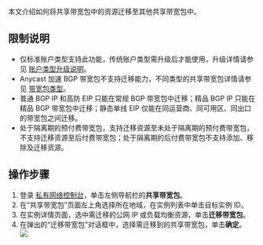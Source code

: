 本文介绍如何将共享带宽包中的资源迁移至其他共享带宽包中。

## 限制说明
- 仅标准账户类型支持此功能，传统账户类型需升级后才能使用，升级详情请参见 [账户类型升级说明](https://cloud.tencent.com/document/product/1199/49090)。
- Anycast 加速 BGP 带宽包不支持迁移能力，不同类型的共享带宽包详情请参见 [带宽包类型](https://cloud.tencent.com/document/product/684/15255#.E5.B8.A6.E5.AE.BD.E7.B1.BB.E5.9E.8B)。
- 普通 BGP IP 和高防 EIP 只能在常规 BGP 带宽包中迁移；精品 BGP IP 只能在精品 BGP 带宽包中迁移；静态单线 EIP 仅能在同运营商、同可用区、同出口的带宽包之间迁移。
- 处于隔离期的预付费带宽包，支持迁移资源至未处于隔离期的预付费带宽包，不支持迁移资源至后付费带宽包；处于隔离期的后付费带宽包不支持添加、移除及迁移资源。

## 操作步骤
1. 登录 [私有网络控制台](https://console.cloud.tencent.com/vpc/vpc?rid=1)，单击左侧导航栏的**共享带宽包**。
2. 在“共享带宽包”页面左上角选择所在地域，在实例列表中单击目标实例 ID。
3. 在实例详情页面，选中需迁移的公网 IP 或负载均衡资源，单击**迁移带宽包**。
4. 在弹出的“迁移带宽包”对话框中，选择需迁移到的共享带宽包，单击**确定**。
![](https://main.qcloudimg.com/raw/c85231525f0dc1d15223082e05aefaf7.png)
